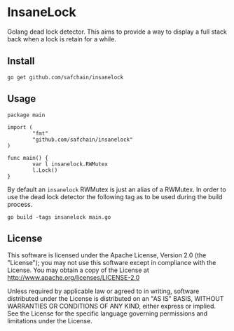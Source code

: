 # InsaneLock

Golang dead lock detector. This aims to provide a way to display a full stack back
when a lock is retain for a while.

## Install

```
go get github.com/safchain/insanelock
```

## Usage

```
package main

import (
        "fmt"
        "github.com/safchain/insanelock"
)

func main() {
        var l insanelock.RWMutex
        l.Lock()
}
```

By default an `insanelock` RWMutex is just an alias of a RWMutex. In order to use the dead lock detector
the following tag as to be used during the build process.

```
go build -tags insanelock main.go
```

## License

This software is licensed under the Apache License, Version 2.0 (the
"License"); you may not use this software except in compliance with the
License.
You may obtain a copy of the License at http://www.apache.org/licenses/LICENSE-2.0

Unless required by applicable law or agreed to in writing, software
distributed under the License is distributed on an "AS IS" BASIS,
WITHOUT WARRANTIES OR CONDITIONS OF ANY KIND, either express or implied.
See the License for the specific language governing permissions and
limitations under the License.
